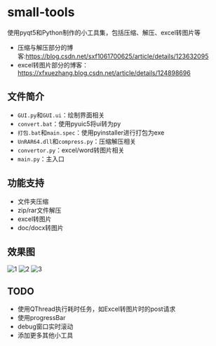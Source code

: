 # small-tools
使用pyqt5和Python制作的小工具集，包括压缩、解压、excel转图片等  

- 压缩与解压部分的博客:https://blog.csdn.net/sxf1061700625/article/details/123632095    
- excel转图片部分的博客：https://xfxuezhang.blog.csdn.net/article/details/124898696   

## 文件简介
- `GUI.py`和`GUI.ui`：绘制界面相关
- `convert.bat`：使用pyuic5将ui转为py
- `打包.bat`和`main.spec`：使用pyinstaller进行打包为exe
- `UnRAR64.dll`和`compress.py`：压缩解压相关
- `convertor.py`：excel/word转图片相关
- `main.py`：主入口

## 功能支持
- 文件夹压缩
- zip/rar文件解压
- excel转图片
- doc/docx转图片


## 效果图
![1](https://user-images.githubusercontent.com/31002981/169663001-60e740b0-c297-4c9c-9afe-d311305b8537.png)
![2](https://user-images.githubusercontent.com/31002981/169663019-c6406963-9b1c-4d6d-aa9d-ac92459185a1.png)
![3](https://user-images.githubusercontent.com/31002981/169663026-df8fa1ad-c1b7-47f1-9106-b7a512fa6914.png)

## TODO
- 使用QThread执行耗时任务，如Excel转图片时的post请求
- 使用progressBar
- debug窗口实时滚动
- 添加更多其他小工具

